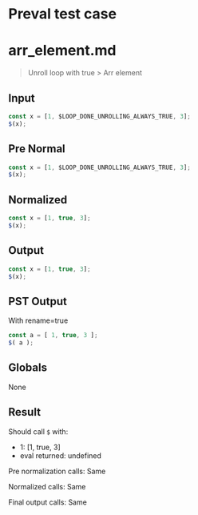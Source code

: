 # Preval test case

# arr_element.md

> Unroll loop with true > Arr element
>
> 

## Input

`````js filename=intro
const x = [1, $LOOP_DONE_UNROLLING_ALWAYS_TRUE, 3];
$(x);
`````

## Pre Normal


`````js filename=intro
const x = [1, $LOOP_DONE_UNROLLING_ALWAYS_TRUE, 3];
$(x);
`````

## Normalized


`````js filename=intro
const x = [1, true, 3];
$(x);
`````

## Output


`````js filename=intro
const x = [1, true, 3];
$(x);
`````

## PST Output

With rename=true

`````js filename=intro
const a = [ 1, true, 3 ];
$( a );
`````

## Globals

None

## Result

Should call `$` with:
 - 1: [1, true, 3]
 - eval returned: undefined

Pre normalization calls: Same

Normalized calls: Same

Final output calls: Same
